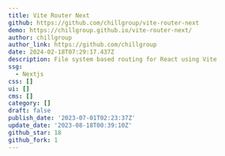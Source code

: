 ```yaml
---
title: Vite Router Next
github: https://github.com/chillgroup/vite-router-next
demo: https://chillgroup.github.io/vite-router-next/
author: chillgroup
author_link: https://github.com/chillgroup
date: 2024-02-18T07:29:17.437Z
description: File system based routing for React using Vite
ssg:
  - Nextjs
css: []
ui: []
cms: []
category: []
draft: false
publish_date: '2023-07-01T02:23:37Z'
update_date: '2023-08-18T00:39:10Z'
github_star: 18
github_fork: 1
---
```

